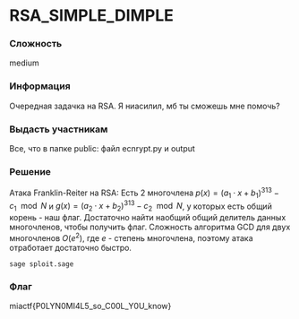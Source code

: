 # RSA_SIMPLE_DIMPLE

### Сложность
medium

### Информация
Очередная задачка на RSA. Я ниасилил, мб ты сможешь мне помочь?

### Выдасть участникам
Все, что в папке public: файл ecnrypt.py и output

### Решение
Атака Franklin-Reiter на RSA: Есть 2 многочлена $p(x) = (a_1 \cdot x + b_1)^{313} - c_1 \mod N$ и $g(x) = (a_2 \cdot x + b_2)^{313} - c_2 \mod N$, у которых есть общий корень - наш флаг. Достаточно найти наобщий общий делитель данных многочленов, чтобы получить флаг. Сложность алгоритма GCD для двух многочленов $O(e^2)$, где $e$ - степень многочлена, поэтому атака отработает достаточно быстро.

```
sage sploit.sage
```

### Флаг
miactf{P0LYN0MI4L5_so_C00L_Y0U_know}
